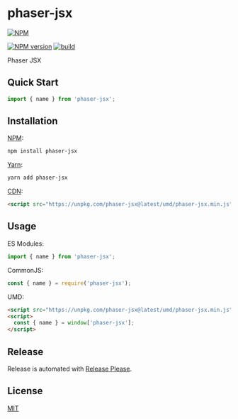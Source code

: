 # phaser-jsx

[![NPM](https://nodei.co/npm/phaser-jsx.png)](https://nodei.co/npm/phaser-jsx/)

[![NPM version](https://img.shields.io/npm/v/phaser-jsx.svg)](https://www.npmjs.com/package/phaser-jsx)
[![build](https://github.com/remarkablegames/phaser-jsx/actions/workflows/build.yml/badge.svg)](https://github.com/remarkablegames/phaser-jsx/actions/workflows/build.yml)

Phaser JSX

## Quick Start

```ts
import { name } from 'phaser-jsx';
```

## Installation

[NPM](https://www.npmjs.com/package/phaser-jsx):

```sh
npm install phaser-jsx
```

[Yarn](https://yarnpkg.com/package/phaser-jsx):

```sh
yarn add phaser-jsx
```

[CDN](https://unpkg.com/browse/phaser-jsx/):

```html
<script src="https://unpkg.com/phaser-jsx@latest/umd/phaser-jsx.min.js"></script>
```

## Usage

ES Modules:

```ts
import { name } from 'phaser-jsx';
```

CommonJS:

```ts
const { name } = require('phaser-jsx');
```

UMD:

```html
<script src="https://unpkg.com/phaser-jsx@latest/umd/phaser-jsx.min.js"></script>
<script>
  const { name } = window['phaser-jsx'];
</script>
```

## Release

Release is automated with [Release Please](https://github.com/googleapis/release-please).

## License

[MIT](https://github.com/remarkablegames/phaser-jsx/blob/master/LICENSE)
